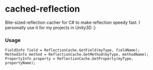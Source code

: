 # cached-reflection
Bite-sized reflection cacher for C# to make reflection speedy fast. I personally use it for my projects in Unity3D :)

### Usage

```
FieldInfo field = ReflectionCache.GetField(myType, fieldName);
MethodInfo method = ReflectionCache.GetMethod(myType, methodName);
PropertyInfo property = ReflectionCache.GetProperty(myType, propertyName);
```
